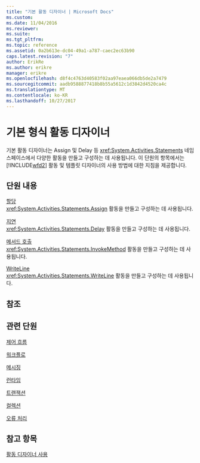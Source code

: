 ```yaml
---
title: "기본 활동 디자이너 | Microsoft Docs"
ms.custom: 
ms.date: 11/04/2016
ms.reviewer: 
ms.suite: 
ms.tgt_pltfrm: 
ms.topic: reference
ms.assetid: 0a2b613e-dc04-49a1-a787-caec2ec63b90
caps.latest.revision: "7"
author: ErikRe
ms.author: erikre
manager: erikre
ms.openlocfilehash: d8f4c4763d40583f02aa97eaea066db5de2a7479
ms.sourcegitcommit: aadb9588877418b8b55a5612c1d3842d4520ca4c
ms.translationtype: MT
ms.contentlocale: ko-KR
ms.lasthandoff: 10/27/2017
---
```

# <a name="primitives-activity-designers"></a>기본 형식 활동 디자이너
기본 활동 디자이너는 Assign 및 Delay 등 <xref:System.Activities.Statements> 네임스페이스에서 다양한 활동을 만들고 구성하는 데 사용됩니다. 이 단원의 항목에서는 [!INCLUDE[wfd2](../workflow-designer/includes/wfd2_md.md)] 활동 및 템플릿 디자이너의 사용 방법에 대한 지침을 제공합니다.  
  
## <a name="in-this-section"></a>단원 내용  
 [할당](../workflow-designer/assign-activity-designer.md)  
 <xref:System.Activities.Statements.Assign> 활동을 만들고 구성하는 데 사용됩니다.  
  
 [지연](../workflow-designer/delay-activity-designer.md)  
 <xref:System.Activities.Statements.Delay> 활동을 만들고 구성하는 데 사용됩니다.  
  
 [메서드 호출](../workflow-designer/invokemethod-activity-designer.md)  
 <xref:System.Activities.Statements.InvokeMethod> 활동을 만들고 구성하는 데 사용됩니다.  
  
 [WriteLine](../workflow-designer/writeline-activity-designer.md)  
 <xref:System.Activities.Statements.WriteLine> 활동을 만들고 구성하는 데 사용됩니다.  
  
## <a name="reference"></a>참조  
  
## <a name="related-sections"></a>관련 단원  
 [제어 흐름](../workflow-designer/control-flow-activity-designers.md)  
  
 [워크플로](../workflow-designer/flowchart-activity-designers.md)  
  
 [메시징](../workflow-designer/messaging-activity-designers.md)  
  
 [런타임](../workflow-designer/runtime-activity-designers.md)  
  
 [트랜잭션](../workflow-designer/transaction-activity-designers.md)  
  
 [컬렉션](../workflow-designer/collection-activity-designers.md)  
  
 [오류 처리](../workflow-designer/error-handling-activity-designers.md)  
  
## <a name="see-also"></a>참고 항목  
 [활동 디자이너 사용](../workflow-designer/using-the-activity-designers.md)